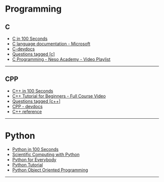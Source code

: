 
# Programming

##  C

- [C in 100 Seconds](https://youtu.be/U3aXWizDbQ4)
- [C language documentation - Microsoft](https://docs.microsoft.com/en-us/cpp/c-language/?view=msvc-170)
- [C-devdocs](https://devdocs.io/c/)
- [Questions tagged [c]](https://stackoverflow.com/questions/tagged/c)
- [C Programming - Neso Academy - Video Playlist](https://youtube.com/playlist?list=PLBlnK6fEyqRggZZgYpPMUxdY1CYkZtARR)

----

## CPP
- [C++ in 100 Seconds](https://youtu.be/MNeX4EGtR5Y)
- [C++ Tutorial for Beginners - Full Course Video](https://youtu.be/vLnPwxZdW4Y)
- [Questions tagged [c++]](https://stackoverflow.com/questions/tagged/c%2b%2b)
- [CPP - devdocs](https://devdocs.io/cpp/)
- [C++ reference](https://en.cppreference.com/w/)

----
# Python 
- [Python in 100 Seconds](https://youtu.be/x7X9w_GIm1s)
- [Scientific Computing with Python](https://www.freecodecamp.org/learn/scientific-computing-with-python/)
- [Python for Everybody](https://www.py4e.com/)
- [Python Tutorial](https://www.w3schools.com/python/)
- [Python Object Oriented Programming](https://www.programiz.com/python-programming/object-oriented-programming)

----
